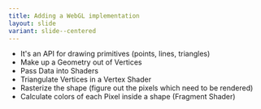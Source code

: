 ```yaml
---
title: Adding a WebGL implementation
layout: slide
variant: slide--centered
---
```

- It's an API for drawing primitives (points, lines, triangles)
- Make up a Geometry out of Vertices
- Pass Data into Shaders
- Triangulate Vertices in a Vertex Shader
- Rasterize the shape (figure out the pixels which need to be rendered)
- Calculate colors of each Pixel inside a shape (Fragment Shader)
